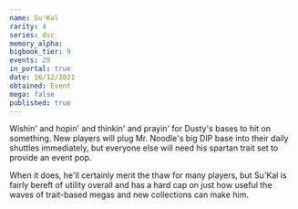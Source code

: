 ```yaml
---
name: Su'Kal
rarity: 4
series: dsc
memory_alpha:
bigbook_tier: 9
events: 29
in_portal: true
date: 16/12/2021
obtained: Event
mega: false
published: true
---
```


Wishin' and hopin' and thinkin' and prayin' for Dusty's bases to hit on something. New players will plug Mr. Noodle's big DIP base into their daily shuttles immediately, but everyone else will need his spartan trait set to provide an event pop.

When it does, he'll certainly merit the thaw for many players, but Su'Kal is fairly bereft of utility overall and has a hard cap on just how useful the waves of trait-based megas and new collections can make him.
